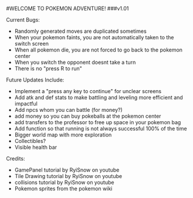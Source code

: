 #WELCOME TO POKEMON ADVENTURE!
###v1.01

Current Bugs:
- Randomly generated moves are duplicated sometimes
- When your pokemon faints, you are not automatically taken to the switch screen
- When all pokemon die, you are not forced to go back to the pokemon center
- When you switch the opponent doesnt take a turn
- There is no "press R to run"

Future Updates Include:
- Implement a "press any key to continue" for unclear screens
- Add atk and def stats to make battling and leveling more efficient and impactful
- Add npcs whom you can battle (for money?)
- add money so you can buy pokeballs at the pokemon center
- add transfers to the professor to free up space in your pokemon bag
- Add function so that running is not always successful 100% of the time
- Bigger world map with more exploration
- Collectibles?
- Visible health bar

Credits:
- GamePanel tutorial by RyiSnow on youtube
- Tile Drawing tutorial by RyiSnow on youtube
- collisions tutorial by RyiSnow on youtube
- Pokemon sprites from the pokemon wiki
